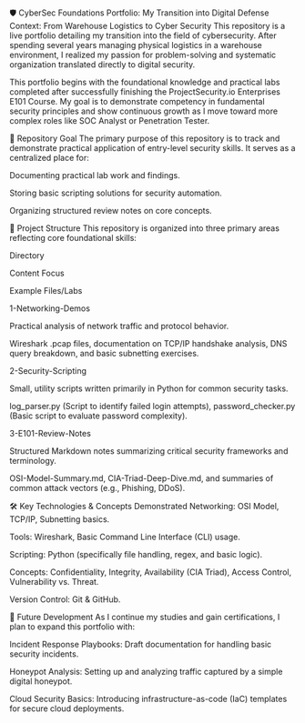 🛡️ CyberSec Foundations Portfolio: My Transition into Digital Defense
Context: From Warehouse Logistics to Cyber Security
This repository is a live portfolio detailing my transition into the field of cybersecurity. After spending several years managing physical logistics in a warehouse environment, I realized my passion for problem-solving and systematic organization translated directly to digital security.

This portfolio begins with the foundational knowledge and practical labs completed after successfully finishing the ProjectSecurity.io Enterprises E101 Course. My goal is to demonstrate competency in fundamental security principles and show continuous growth as I move toward more complex roles like SOC Analyst or Penetration Tester.

🎯 Repository Goal
The primary purpose of this repository is to track and demonstrate practical application of entry-level security skills. It serves as a centralized place for:

Documenting practical lab work and findings.

Storing basic scripting solutions for security automation.

Organizing structured review notes on core concepts.

📁 Project Structure
This repository is organized into three primary areas reflecting core foundational skills:

Directory

Content Focus

Example Files/Labs

1-Networking-Demos

Practical analysis of network traffic and protocol behavior.

Wireshark .pcap files, documentation on TCP/IP handshake analysis, DNS query breakdown, and basic subnetting exercises.

2-Security-Scripting

Small, utility scripts written primarily in Python for common security tasks.

log_parser.py (Script to identify failed login attempts), password_checker.py (Basic script to evaluate password complexity).

3-E101-Review-Notes

Structured Markdown notes summarizing critical security frameworks and terminology.

OSI-Model-Summary.md, CIA-Triad-Deep-Dive.md, and summaries of common attack vectors (e.g., Phishing, DDoS).

🛠️ Key Technologies & Concepts Demonstrated
Networking: OSI Model, TCP/IP, Subnetting basics.

Tools: Wireshark, Basic Command Line Interface (CLI) usage.

Scripting: Python (specifically file handling, regex, and basic logic).

Concepts: Confidentiality, Integrity, Availability (CIA Triad), Access Control, Vulnerability vs. Threat.

Version Control: Git & GitHub.

🌱 Future Development
As I continue my studies and gain certifications, I plan to expand this portfolio with:

Incident Response Playbooks: Draft documentation for handling basic security incidents.

Honeypot Analysis: Setting up and analyzing traffic captured by a simple digital honeypot.

Cloud Security Basics: Introducing infrastructure-as-code (IaC) templates for secure cloud deployments.
